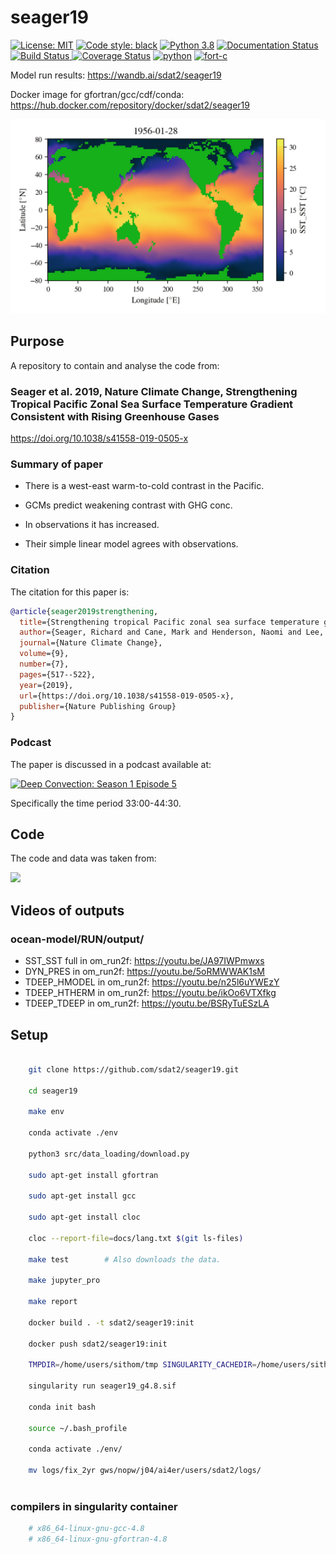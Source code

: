 # seager19

<a href="https://opensource.org/licenses/MIT"><img alt="License: MIT" src=https://img.shields.io/badge/License-MIT-blue.svg></a>
 <a href="https://github.com/psf/black"><img alt="Code style: black" src="https://img.shields.io/badge/code%20style-black-000000.svg"></a>
 <a href=https://www.python.org/downloads/release/python-388/><img src='https://img.shields.io/badge/python-3.8-blue.svg' alt='Python 3.8' /></a>
<a href='https://seager19.readthedocs.io/en/latest/?badge=latest'>
<img src='https://readthedocs.org/projects/seager19/badge/?version=latest' alt='Documentation Status' />
</a>
<a href='https://travis-ci.com/sdat2/seager19'>
    <img src='https://travis-ci.com/sdat2/seager19.svg?branch=main' alt='Build Status' />
</a>
<a href='https://coveralls.io/github/sdat2/seager19?branch=main'><img src='https://coveralls.io/repos/github/sdat2/seager19/badge.svg?branch=main' alt='Coverage Status' /></a>
<a href=https://github.com/sdat2/seager19/actions><img src='https://github.com/sdat2/seager19/actions/workflows/python.yml/badge.svg' alt='python' /></a>
<a href=https://github.com/sdat2/seager19/actions><img src='https://github.com/sdat2/seager19/actions/workflows/fort-c.yml/badge.svg' alt='fort-c' /></a>

Model run results: <https://wandb.ai/sdat2/seager19>

Docker image for gfortran/gcc/cdf/conda: <https://hub.docker.com/repository/docker/sdat2/seager19>

![SST output over spin up period](gifs/om_diag_SST_SST.gif)

## Purpose

A repository to contain and analyse the code from:

### Seager et al. 2019, Nature Climate Change, Strengthening Tropical Pacific Zonal Sea Surface Temperature Gradient Consistent with Rising Greenhouse Gases

<https://doi.org/10.1038/s41558-019-0505-x>

### Summary of paper

- There is a west-east warm-to-cold contrast in the Pacific.

- GCMs predict weakening contrast with GHG conc.

- In observations it has increased.

- Their simple linear model agrees with observations.

### Citation

The citation for this paper is:

```bibtex
@article{seager2019strengthening,
  title={Strengthening tropical Pacific zonal sea surface temperature gradient consistent with rising greenhouse gases},
  author={Seager, Richard and Cane, Mark and Henderson, Naomi and Lee, Dong-Eun and Abernathey, Ryan and Zhang, Honghai},
  journal={Nature Climate Change},
  volume={9},
  number={7},
  pages={517--522},
  year={2019},
  url={https://doi.org/10.1038/s41558-019-0505-x},
  publisher={Nature Publishing Group}
}
```

### Podcast

The paper is discussed in a podcast available at:

<a href='https://deep-convection.org/2020/04/13/episode-5-richard-seager/'>
<img src='https://deep-convection.org/wp-content/uploads/2020/02/DC_logo_small_rectangular.png'
alt='Deep Convection: Season 1 Episode 5' width='150' />
</a>

Specifically the time period 33:00-44:30.

## Code

The code and data was taken from:

<a href='http://kage.ldeo.columbia.edu:81/SOURCES/.LDEO/.ClimateGroup/.PROJECTS/.PublicationsData/.Seager_etal_NCC-2019/'>
<img src='https://upload.wikimedia.org/wikipedia/en/thumb/f/f1/Columbia_University_shield.svg/1200px-Columbia_University_shield.svg.png', width='150'>
</a>

## Videos of outputs

### ocean-model/RUN/output/

- SST_SST full in om_run2f: <https://youtu.be/JA97IWPmwxs>
- DYN_PRES in om_run2f: <https://youtu.be/5oRMWWAK1sM>
- TDEEP_HMODEL in om_run2f: <https://youtu.be/n25l6uYWEzY>
- TDEEP_HTHERM in om_run2f: <https://youtu.be/ikOo6VTXfkg>
- TDEEP_TDEEP in om_run2f: <https://youtu.be/BSRyTuESzLA>

## Setup

```bash

    git clone https://github.com/sdat2/seager19.git

    cd seager19

    make env

    conda activate ./env

    python3 src/data_loading/download.py

    sudo apt-get install gfortran

    sudo apt-get install gcc

    sudo apt-get install cloc

    cloc --report-file=docs/lang.txt $(git ls-files)

    make test        # Also downloads the data.

    make jupyter_pro

    make report

    docker build . -t sdat2/seager19:init

    docker push sdat2/seager19:init

    TMPDIR=/home/users/sithom/tmp SINGULARITY_CACHEDIR=/home/users/sithom/tmp singularity pull docker://sdat2/seager19:g4.8

    singularity run seager19_g4.8.sif

    conda init bash

    source ~/.bash_profile

    conda activate ./env/

    mv logs/fix_2yr gws/nopw/j04/ai4er/users/sdat2/logs/
    
```

### compilers in singularity container

```bash
    # x86_64-linux-gnu-gcc-4.8
    # x86_64-linux-gnu-gfortran-4.8
```
